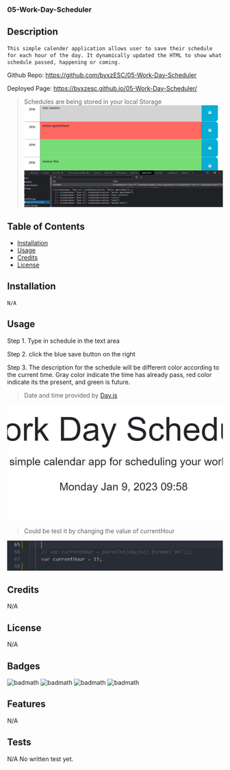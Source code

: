 ### 05-Work-Day-Scheduler

## Description 

    This simple calender application allows user to save their schedule for each hour of the day. It dynamically updated the HTML to show what schedule passed, happening or coming. 


Github Repo: https://github.com/byxzESC/05-Work-Day-Scheduler

Deployed Page: https://byxzesc.github.io/05-Work-Day-Scheduler/

> Schedules are being stored in your local Storage
![example](./assets/images/sample.JPG)

## Table of Contents 

* [Installation](#installation)
* [Usage](#usage)
* [Credits](#credits)
* [License](#license)


## Installation
    N/A


## Usage 

Step 1. Type in schedule in the text area 

Step 2. click the blue save button on the right

Step 3. The description for the schedule will be different color according to the current time. Gray color indicate the time has already pass, red color indicate its the present, and green is future.

> Date and time provided by [Day.js](https://day.js.org/en/)

![current Time](./assets/images/time_sample.JPG)

> Could be test it by changing the value of currentHour

![testing](./assets/images/currentHour.JPG)

## Credits

N/A


## License

N/A


## Badges

![badmath](https://img.shields.io/badge/HTML-10%25-orange)
![badmath](https://img.shields.io/badge/CSS-10%25-blue)
![badmath](https://img.shields.io/badge/jQuery-10%25-blue)
![badmath](https://img.shields.io/badge/Javascript-300%25-yellow)

## Features

N/A 

## Tests

N/A
No written test yet.
